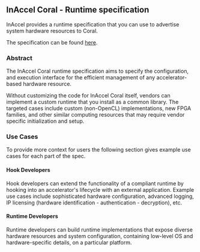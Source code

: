 ## InAccel Coral - Runtime specification

InAccel provides a runtime specification that you can use to advertise system
hardware resources to Coral.

The specification can be found [here](inaccel/runtime.h).

### Abstract

The InAccel Coral runtime specification aims to specify the configuration, and
execution interface for the efficient management of any accelerator-based
hardware resource.

Without customizing the code for InAccel Coral itself, vendors can implement a
custom runtime that you install as a common library. The targeted cases include
custom (non-OpenCL) implementations, new FPGA families, and other similar
computing resources that may require vendor specific initialization and setup.

### Use Cases

To provide more context for users the following section gives example use cases
for each part of the spec.

#### Hook Developers

Hook developers can extend the functionality of a compliant runtime by hooking
into an accelerator's lifecycle with an external application. Example use cases
include sophisticated hardware configuration, advanced logging, IP licensing
(hardware identification - authentication - decryption), etc.

#### Runtime Developers

Runtime developers can build runtime implementations that expose diverse
hardware resources and system configuration, containing low-level OS and
hardware-specific details, on a particular platform.
